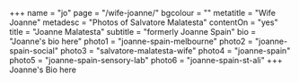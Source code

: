 +++
name = "jo"
page = "/wife-joanne/"
bgcolour = ""
metatitle = "Wife Joanne"
metadesc = "Photos of Salvatore Malatesta"
contentOn = "yes"
title = "Joanne Malatesta"
subtitle = "formerly Joanne Spain"
bio = "Joanne's bio here"
photo1 = "joanne-spain-melbourne"
photo2 = "joanne-spain-social"
photo3 = "salvatore-malatesta-wife"
photo4 = "joanne-spain"
photo5 = "joanne-spain-sensory-lab"
photo6 = "joanne-spain-st-ali"
+++
Joanne's Bio here